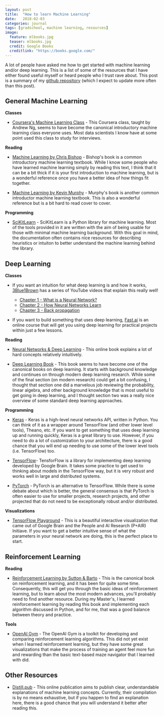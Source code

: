 ```yaml
---
layout: post
title:  "How to learn Machine Learning"
date:   2018-02-03
categories: journal
tags: [gradschool, machine learning, resources]
image:
  feature: mlbooks.jpg
  teaser: mlbooks.jpg
  credit: Google Books
  creditlink: "https://books.google.com/"
---
```


<p class="intro"><span class="dropcap">A</span> lot of people have asked me how to get started with machine learning and/or deep learning. This is a list of some of the resources that I have either found useful myself or heard people who I trust rave about. This post is a summary of my <a href="https://github.com/dhanus/learnML/blob/master/README.md">github repository</a> (which I expect to update more often than this post).</p>

## General Machine Learning 

**Classes**

* [Coursera's Machine Learning Class](https://www.coursera.org/learn/machine-learning) - This Coursera class, taught by Andrew Ng, seems to have become the canonical introductory machine learning class everyone uses. Most data scientists I know have at some point used this class to study for interviews. 

**Reading**

* [Machine Learning by Chris Bishop](http://www.springer.com/gb/book/9780387310732) - Bishop's book is a common introductory machine learning textbook. While I know some people who have learned machine learning simply by reading this text, I think that it can be a bit thick if it is your first introduction to machine learning, but is a wonderful reference once you have a better idea of how things fit together.  

* [Machine Learning by Kevin Murphy](https://mitpress.mit.edu/books/machine-learning-0) - Murphy's book is another common introductor machine learning textbook. This is also a wonderful reference but is a bit hard to read cover to cover. 

**Programming**

* [SciKitLearn](http://scikit-learn.org/stable/) - SciKitLearn is a Python library for machine learning. Most of the tools provided in it are written with the aim of being usable for those with minimal machine learning background. With this goal in mind, the documentation often contains nice resources for describing heuristics or intuiton to better understand the machine learning behind the library. 

## Deep Learning 

**Classes**

* If you want an intuition for what deep learning is and how it works, [3Blue1Brown](https://www.youtube.com/channel/UCYO_jab_esuFRV4b17AJtAw) has a series of YouTube videos that explain this really well! 

    * [Chapter 1 - What is a Neural Network?](https://www.youtube.com/watch?time_continue=7&v=aircAruvnKk)
    * [Chapter 2 - How Neural Networks Learn](https://www.youtube.com/watch?v=IHZwWFHWa-w)
    * [Chapter 3 - Back propagation](https://www.youtube.com/watch?v=Ilg3gGewQ5U)

* If you want to build something that uses deep learning, [Fast.ai](http://www.fast.ai/) is an online course that will get you using deep learning for practical projects within just a few lessons. 

**Reading**

* [Neural Networks & Deep Learning](http://neuralnetworksanddeeplearning.com/) - This online book explains a lot of hard concepts relatively intuitively. 

* [Deep Learning Book](http://www.deeplearningbook.org/) - This book seems to have become one of the canonical books on deep learning. It starts with background knowledge and continues on through modern deep learning research. While some of the final section (on modern research) could get a bit confusing, I thought that section one did a marvelous job reviewing the probability, linear algebra, and other background knowledge that is most useful to get going in deep learning, and I thought section two was a really nice overview of some standard deep learning approaches.

**Programming**

* [Keras](https://keras.io/) - Keras is a high-level neural networks API, written in Python. You can think of it as a wrapper around TensorFlow (and other lower level tools), Theano, etc. If you want to get something that uses deep learning up and running quickly, Keras is a great library to use. However, if you need to do a lot of customization to your architecture, there is a good chance that you will end up needing to use some of the lower level tools (i.e. TensorFlow) too. 

* [TensorFlow](https://www.tensorflow.org/)- TensforFlow is a library for implementing deep learning developed by Google Brain. It takes some practice to get used to thinking about models in the TensorFlow way, but it is very robust and works well in large and distributed systems. 

* [PyTorch](http://pytorch.org/) - PyTorch is an alternative to TensorFlow. While there is some debate about which is better, the general consensus is that PyTorch is often easier to use for smaller projects, research projects, and other projected that do not need to be exceptionally robust and/or distributed. 


**Visualizations**

* [TensorFlow Playground](http://playground.tensorflow.org/#activation=tanh&batchSize=10&dataset=circle&regDataset=reg-plane&learningRate=0.03&regularizationRate=0&noise=0&networkShape=4,2&seed=0.63097&showTestData=false&discretize=false&percTrainData=50&x=true&y=true&xTimesY=false&xSquared=false&ySquared=false&cosX=false&sinX=false&cosY=false&sinY=false&collectStats=false&problem=classification&initZero=false&hideText=false) - This is a beautiful interactive visualization that came out of Google Brain and the People and AI Research (P+AIR) Initiave. If you want to get a better intuitive sense of what the parameters in your neural network are doing, this is the perfect place to start.

## Reinforcement Learning 

**Reading**

* [Reinforcement Learning by Sutton & Barto](https://mitpress.mit.edu/books/reinforcement-learning) - This is the canonical book on reinforcement learning, and it has been for quite some time.  Consequently, this will get you through the basic ideas of reinforcement learning, but to learn about the most modern advances, you'll probably need to find another resource. During my Master's, I learned reinforcement learning by reading this book and implementing each algorithm discussed in Python, and for me, that was a good balance between theory and practice. 

**Tools**

* [OpenAI Gym](https://github.com/openai/gym) - The OpenAI Gym is a toolkit for developing and comparing reinforcement learning algorithms. This did not yet exist when I learned reinforcement learning, but they have some great visualizations that make the process of training an agent feel more fun and rewarding than the basic text-based maze navigator that I learned with did. 

## Other Resources 

* [Distill.pub](https://distill.pub/) - This online publication aims to publish clear, understandable explanations of machine learning concepts. Currently, their compilation is by no means exhaustive, but if you happen to find an explanation here, there is a good chance that you will understand it better after reading this. 

